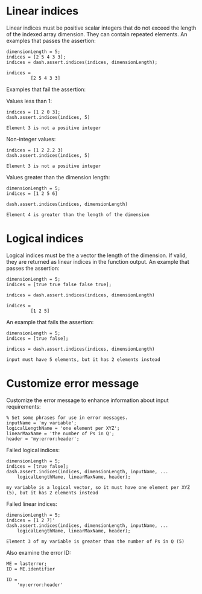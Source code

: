 # Linear indices

Linear indices must be positive scalar integers that do not exceed the length of the indexed array dimension. They can contain repeated elements. An examples that passes the assertion:

```in
dimensionLength = 5;
indices = [2 5 4 3 3];
indices = dash.assert.indices(indices, dimensionLength);
```

```out
indices =
         [2 5 4 3 3]
````

Examples that fail the assertion:

Values less than 1:

```in
indices = [1 2 0 3];
dash.assert.indices(indices, 5)
```

```error
Element 3 is not a positive integer
```

Non-integer values:

```in
indices = [1 2 2.2 3]
dash.assert.indices(indices, 5)
```

```error
Element 3 is not a positive integer
```

Values greater than the dimension length:

```in
dimensionLength = 5;
indices = [1 2 5 6]

dash.assert.indices(indices, dimensionLength)
```

```error
Element 4 is greater than the length of the dimension
```

# Logical indices

Logical indices must be the a vector the length of the dimension. If valid, they are returned as linear indices in the function output. An example that passes the assertion:

```in
dimensionLength = 5;
indices = [true true false false true];

indices = dash.assert.indices(indices, dimensionLength)
```

```out
indices =
         [1 2 5]
```


An example that fails the assertion:

```in
dimensionLength = 5;
indices = [true false];

indices = dash.assert.indices(indices, dimensionLength)
```

```error
input must have 5 elements, but it has 2 elements instead
```

# Customize error message

Customize the error message to enhance information about input requirements:

```in
% Set some phrases for use in error messages.
inputName = 'my variable';
logicalLengthName = 'one element per XYZ';
linearMaxName = 'the number of Ps in Q';
header = 'my:error:header';
```

Failed logical indices:

```in
dimensionLength = 5;
indices = [true false];
dash.assert.indices(indices, dimensionLength, inputName, ...
    logicalLengthName, linearMaxName, header);
```

```error
my variable is a logical vector, so it must have one element per XYZ (5), but it has 2 elements instead
```

Failed linear indices:

```in
dimensionLength = 5;
indices = [1 2 7]'
dash.assert.indices(indices, dimensionLength, inputName, ...
    logicalLengthName, linearMaxName, header);
```

```error
Element 3 of my variable is greater than the number of Ps in Q (5)
```

Also examine the error ID:

```in
ME = lasterror;
ID = ME.identifier
```

```out
ID =
    'my:error:header'
```
